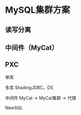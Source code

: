 # MySQL集群方案

## 读写分离





## 中间件（MyCat）





## PXC







单库

多库 ShadingJDBC，DS

中间件 MyCat -> MyCat集群 -> 代理 

NewSQL 